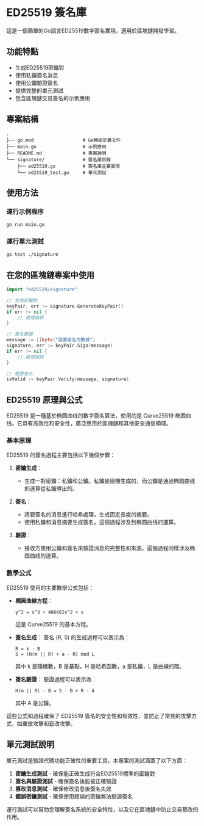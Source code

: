 # ED25519 簽名庫

這是一個簡單的Go語言ED25519數字簽名實現，適用於區塊鏈開發學習。

## 功能特點

- 生成ED25519密鑰對
- 使用私鑰簽名消息
- 使用公鑰驗證簽名
- 提供完整的單元測試
- 包含區塊鏈交易簽名的示例應用

## 專案結構

```
.
├── go.mod                  # Go模組定義文件
├── main.go                 # 示例應用
├── README.md               # 專案說明
└── signature/              # 簽名庫目錄
    ├── ed25519.go          # 簽名庫主要實現
    └── ed25519_test.go     # 單元測試
```

## 使用方法

### 運行示例程序

```bash
go run main.go
```

### 運行單元測試

```bash
go test ./signature
```

## 在您的區塊鏈專案中使用

```go
import "ed25519/signature"

// 生成密鑰對
keyPair, err := signature.GenerateKeyPair()
if err != nil {
    // 處理錯誤
}

// 簽名數據
message := []byte("需要簽名的數據")
signature, err := keyPair.Sign(message)
if err != nil {
    // 處理錯誤
}

// 驗證簽名
isValid := keyPair.Verify(message, signature)
```

## ED25519 原理與公式

ED25519 是一種基於椭圆曲线的數字簽名算法，使用的是 Curve25519 椭圆曲线。它具有高效性和安全性，廣泛應用於區塊鏈和其他安全通信領域。

### 基本原理

ED25519 的簽名過程主要包括以下幾個步驟：

1. **密鑰生成**：
   - 生成一對密鑰：私鑰和公鑰。私鑰是隨機生成的，而公鑰是通過椭圆曲线的運算從私鑰導出的。

2. **簽名**：
   - 將要簽名的消息進行哈希處理，生成固定長度的摘要。
   - 使用私鑰和消息摘要生成簽名，這個過程涉及到椭圆曲线的運算。

3. **驗證**：
   - 接收方使用公鑰和簽名來驗證消息的完整性和來源。這個過程同樣涉及椭圆曲线的運算。

### 數學公式

ED25519 使用的主要數學公式包括：

- **橢圓曲線方程**：
  ```
  y^2 = x^3 + 486662x^2 + x
  ```
  這是 Curve25519 的基本方程。

- **簽名生成**：
  簽名 (R, S) 的生成過程可以表示為：
  ```
  R = k · B
  S = (H(m || R) + a · R) mod L
  ```
  其中 k 是隨機數，B 是基點，H 是哈希函數，a 是私鑰，L 是曲線的階。

- **簽名驗證**：
  驗證過程可以表示為：
  ```
  H(m || R) · B = S · B + R · A
  ```
  其中 A 是公鑰。

這些公式和過程確保了 ED25519 簽名的安全性和有效性，並防止了常見的攻擊方式，如重放攻擊和竄改攻擊。

## 單元測試說明

單元測試是驗證代碼功能正確性的重要工具。本專案的測試涵蓋了以下方面：

1. **密鑰生成測試** - 確保能正確生成符合ED25519標準的密鑰對
2. **簽名與驗證測試** - 確保簽名後能被正確驗證
3. **篡改消息測試** - 確保修改消息後簽名失效
4. **錯誤密鑰測試** - 確保使用錯誤的密鑰無法驗證簽名

運行測試可以幫助您理解簽名系統的安全特性，以及它在區塊鏈中防止交易篡改的作用。 